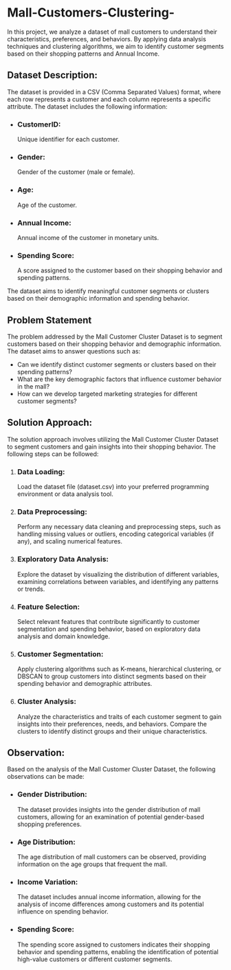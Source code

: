 # Mall-Customers-Clustering-
In this project, we analyze a dataset of mall customers to understand their characteristics, preferences, and behaviors. By applying data analysis techniques and clustering algorithms, we aim to identify customer segments based on their shopping patterns and Annual Income.
## Dataset Description:
The dataset is provided in a CSV (Comma Separated Values) format, where each row represents a customer and each column represents a specific attribute. The dataset includes the following information:
* ### CustomerID:
   Unique identifier for each customer.
* ### Gender:
   Gender of the customer (male or female).
* ### Age:
   Age of the customer.
* ### Annual Income:
   Annual income of the customer in monetary units.
* ### Spending Score:
   A score assigned to the customer based on their shopping behavior and spending patterns.

The dataset aims to identify meaningful customer segments or clusters based on their demographic information and spending behavior.
## Problem Statement
The problem addressed by the Mall Customer Cluster Dataset is to segment customers based on their shopping behavior and demographic information. The dataset aims to answer questions such as:
* Can we identify distinct customer segments or clusters based on their spending patterns?
* What are the key demographic factors that influence customer behavior in the mall?
* How can we develop targeted marketing strategies for different customer segments?
## Solution Approach:
The solution approach involves utilizing the Mall Customer Cluster Dataset to segment customers and gain insights into their shopping behavior. The following steps can be followed:

1. ### Data Loading:
   Load the dataset file (dataset.csv) into your preferred programming environment or data analysis tool.

2. ### Data Preprocessing:
   Perform any necessary data cleaning and preprocessing steps, such as handling missing values or outliers, encoding categorical variables (if any), and scaling numerical features.

3. ### Exploratory Data Analysis:
   Explore the dataset by visualizing the distribution of different variables, examining correlations between variables, and identifying any patterns or trends.

4. ### Feature Selection:
   Select relevant features that contribute significantly to customer segmentation and spending behavior, based on exploratory data analysis and domain knowledge.

5. ### Customer Segmentation:
   Apply clustering algorithms such as K-means, hierarchical clustering, or DBSCAN to group customers into distinct segments based on their spending behavior and demographic attributes.

6. ### Cluster Analysis:
   Analyze the characteristics and traits of each customer segment to gain insights into their preferences, needs, and behaviors. Compare the clusters to identify distinct groups and their unique characteristics.

## Observation:
Based on the analysis of the Mall Customer Cluster Dataset, the following observations can be made:

* ### Gender Distribution:
  The dataset provides insights into the gender distribution of mall customers, allowing for an examination of potential gender-based shopping preferences.

* ### Age Distribution:
  The age distribution of mall customers can be observed, providing information on the age groups that frequent the mall.

* ### Income Variation:
  The dataset includes annual income information, allowing for the analysis of income differences among customers and its potential influence on spending behavior.

* ### Spending Score:
  The spending score assigned to customers indicates their shopping behavior and spending patterns, enabling the identification of potential high-value customers or different customer segments.
